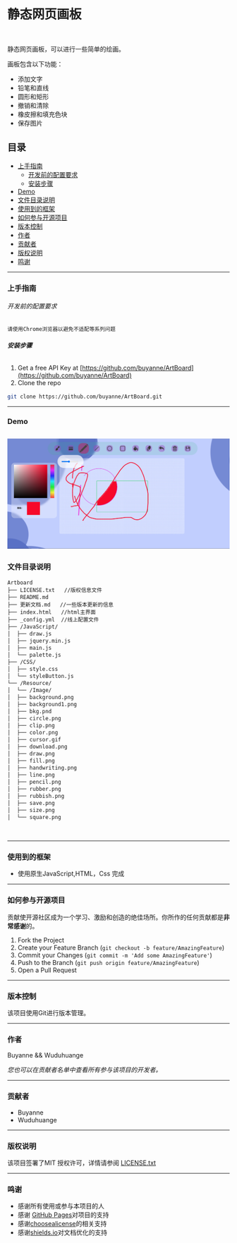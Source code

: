 # 静态网页画板

<img src="https://img.shields.io/bower/l/bootstrap" alt="">

静态网页画板，可以进行一些简单的绘画。  

画板包含以下功能：
- 添加文字
- 铅笔和直线
- 圆形和矩形
- 撤销和清除
- 橡皮擦和填充色块
- 保存图片

## 目录

- [上手指南](#上手指南)
    - [开发前的配置要求](#开发前的配置要求)
    - [安装步骤](#安装步骤)
- [Demo](#Demo)
- [文件目录说明](#文件目录说明)
- [使用到的框架](#使用到的框架)
- [如何参与开源项目](#如何参与开源项目)
- [版本控制](#版本控制)
- [作者](#作者)
- [贡献者](#贡献者)
- [版权说明](#版权说明)
- [鸣谢](#鸣谢)

---
### 上手指南

###### 开发前的配置要求

    请使用Chrome浏览器以避免不适配等系列问题

###### **安装步骤**

1. Get a free API Key at [https://github.com/buyanne/ArtBoard](https://github.com/buyanne/ArtBoard)
2. Clone the repo

```sh
git clone https://github.com/buyanne/ArtBoard.git
```
---
### Demo

![img.png](Resource/Image/img.png)
---
### 文件目录说明

```
Artboard
├── LICENSE.txt   //版权信息文件
├── README.md
├── 更新文档.md   //一些版本更新的信息
├── index.html   //html主界面
├── _config.yml  //线上配置文件
├── /JavaScript/
│  ├── draw.js
│  ├── jquery.min.js
│  ├── main.js
│  └── palette.js
├── /CSS/
│  ├── style.css
│  └── styleButton.js
└── /Resource/
│  └── /Image/
│  ├── background.png
│  ├── background1.png
│  ├── bkg.pnd
│  ├── circle.png
│  ├── clip.png
│  ├── color.png
│  ├── cursor.gif
│  ├── download.png
│  ├── draw.png
│  ├── fill.png
│  ├── handwriting.png
│  ├── line.png
│  ├── pencil.png
│  ├── rubber.png
│  ├── rubbish.png
│  ├── save.png
│  ├── size.png
│  └── square.png



```
---
### 使用到的框架

- 使用原生JavaScript,HTML，Css 完成
---
### 如何参与开源项目

贡献使开源社区成为一个学习、激励和创造的绝佳场所。你所作的任何贡献都是**非常感谢**的。

1. Fork the Project
2. Create your Feature Branch (`git checkout -b feature/AmazingFeature`)
3. Commit your Changes (`git commit -m 'Add some AmazingFeature'`)
4. Push to the Branch (`git push origin feature/AmazingFeature`)
5. Open a Pull Request

---
### 版本控制

该项目使用Git进行版本管理。

---
### 作者

Buyanne && Wuduhuange

*您也可以在贡献者名单中查看所有参与该项目的开发者。*

---
### 贡献者
- Buyanne
- Wuduhuange

---
### 版权说明

该项目签署了MIT 授权许可，详情请参阅 [LICENSE.txt](https://github.com/buyanne/ArtBoard/blob/main/LICENSE)

---
### 鸣谢

- 感谢所有使用或参与本项目的人
- 感谢 [GitHub Pages](https://pages.github.com)对项目的支持
- 感谢[choosealicense](https://choosealicense.com)的相关支持
- 感谢[shields.io](https://shields.io)对文档优化的支持


